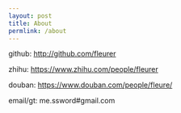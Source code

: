 ```yaml
---
layout: post
title: About
permlink: /about
---
```


github: <http://github.com/fleurer>

zhihu: <https://www.zhihu.com/people/fleurer>

douban: <https://www.douban.com/people/fleure/>

email/gt: me.ssword#gmail.com
